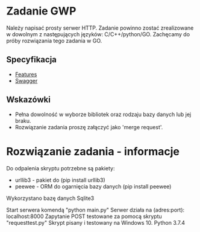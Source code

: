 # Zadanie  GWP

Należy napisać prosty serwer HTTP. Zadanie powinno zostać zrealizowane w dowolnym z następujących języków: C/C++/python/GO. Zachęcamy do próby rozwiązania tego zadania w GO.

## Specyfikacja

- [Features](./features/secrets)
- [Swagger](./api/swagger/swagger.yml)

## Wskazówki

- Pełna dowolność w wyborze bibliotek oraz rodzaju bazy danych lub jej braku.
- Rozwiązanie zadania proszę załączyć jako 'merge request'. 

# Rozwiązanie zadania - informacje
Do odpalenia skryptu potrzebne są pakiety: 
- urllib3 - pakiet do (pip install urllib3)
- peewee - ORM do ogarnięcia bazy danych (pip install peewee) 

Wykorzystano bazę danych Sqlite3

Start serwera komendą "python main.py"
Serwer działa na (adres:port): localhost:8000
Zapytanie POST testowane za pomocą skryptu "requesttest.py"
Skrypt pisany i testowany na Windows 10.
Python 3.7.4

